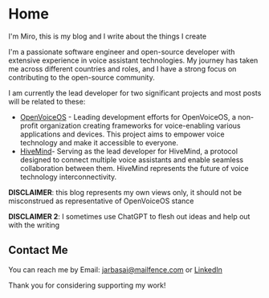 # Home

I'm Miro, this is my blog and I write about the things I create

I'm a passionate software engineer and open-source developer with extensive experience in voice assistant technologies. 
My journey has taken me across different countries and roles, and I have a strong focus on contributing to the open-source community.

I am currently the lead developer for two significant projects and most posts will be related to these:

- [OpenVoiceOS](https://openvoiceos.org/) - Leading development efforts for OpenVoiceOS, a non-profit organization creating frameworks for voice-enabling various applications and devices. This project aims to empower voice technology and make it accessible to everyone.
- [HiveMind](https://github.com/JarbasHiveMind/)- Serving as the lead developer for HiveMind, a protocol designed to connect multiple voice assistants and enable seamless collaboration between them. HiveMind represents the future of voice technology interconnectivity.

**DISCLAIMER**: this blog represents my own views only, it should not be misconstrued as representative of OpenVoiceOS stance

**DISCLAIMER 2**: I sometimes use ChatGPT to flesh out ideas and help out with the writing

## Contact Me

You can reach me by Email: [jarbasai@mailfence.com](mailto:jarbasai@mailfence.com) or [LinkedIn](https://www.linkedin.com/in/casimiro-ferreira-953783151/)

Thank you for considering supporting my work!

